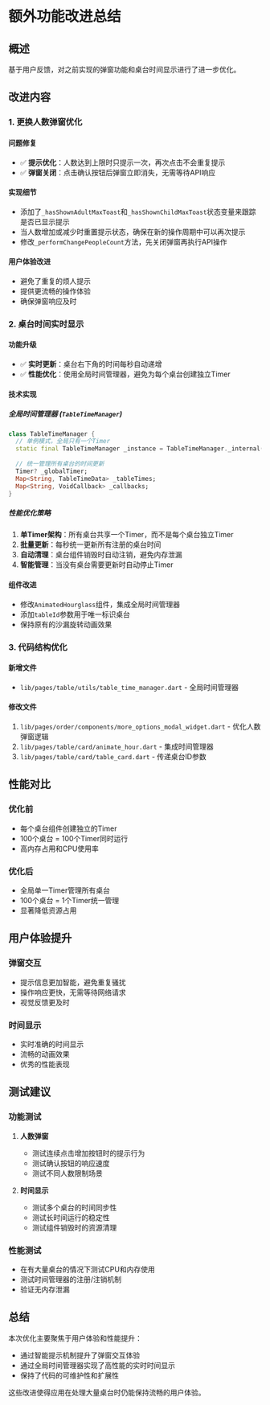 # 额外功能改进总结

## 概述
基于用户反馈，对之前实现的弹窗功能和桌台时间显示进行了进一步优化。

## 改进内容

### 1. 更换人数弹窗优化

#### 问题修复
- ✅ **提示优化**：人数达到上限时只提示一次，再次点击不会重复提示
- ✅ **弹窗关闭**：点击确认按钮后弹窗立即消失，无需等待API响应

#### 实现细节
- 添加了`_hasShownAdultMaxToast`和`_hasShownChildMaxToast`状态变量来跟踪是否已显示提示
- 当人数增加或减少时重置提示状态，确保在新的操作周期中可以再次提示
- 修改`_performChangePeopleCount`方法，先关闭弹窗再执行API操作

#### 用户体验改进
- 避免了重复的烦人提示
- 提供更流畅的操作体验
- 确保弹窗响应及时

### 2. 桌台时间实时显示

#### 功能升级
- ✅ **实时更新**：桌台右下角的时间每秒自动递增
- ✅ **性能优化**：使用全局时间管理器，避免为每个桌台创建独立Timer

#### 技术实现

##### 全局时间管理器 (`TableTimeManager`)
```dart
class TableTimeManager {
  // 单例模式，全局只有一个Timer
  static final TableTimeManager _instance = TableTimeManager._internal();
  
  // 统一管理所有桌台的时间更新
  Timer? _globalTimer;
  Map<String, TableTimeData> _tableTimes;
  Map<String, VoidCallback> _callbacks;
}
```

##### 性能优化策略
1. **单Timer架构**：所有桌台共享一个Timer，而不是每个桌台独立Timer
2. **批量更新**：每秒统一更新所有注册的桌台时间
3. **自动清理**：桌台组件销毁时自动注销，避免内存泄漏
4. **智能管理**：当没有桌台需要更新时自动停止Timer

#### 组件改进
- 修改`AnimatedHourglass`组件，集成全局时间管理器
- 添加`tableId`参数用于唯一标识桌台
- 保持原有的沙漏旋转动画效果

### 3. 代码结构优化

#### 新增文件
- `lib/pages/table/utils/table_time_manager.dart` - 全局时间管理器

#### 修改文件
1. `lib/pages/order/components/more_options_modal_widget.dart` - 优化人数弹窗逻辑
2. `lib/pages/table/card/animate_hour.dart` - 集成时间管理器
3. `lib/pages/table/card/table_card.dart` - 传递桌台ID参数

## 性能对比

### 优化前
- 每个桌台组件创建独立的Timer
- 100个桌台 = 100个Timer同时运行
- 高内存占用和CPU使用率

### 优化后
- 全局单一Timer管理所有桌台
- 100个桌台 = 1个Timer统一管理
- 显著降低资源占用

## 用户体验提升

### 弹窗交互
- 提示信息更加智能，避免重复骚扰
- 操作响应更快，无需等待网络请求
- 视觉反馈更及时

### 时间显示
- 实时准确的时间显示
- 流畅的动画效果
- 优秀的性能表现

## 测试建议

### 功能测试
1. **人数弹窗**
   - 测试连续点击增加按钮时的提示行为
   - 测试确认按钮的响应速度
   - 测试不同人数限制场景

2. **时间显示**
   - 测试多个桌台的时间同步性
   - 测试长时间运行的稳定性
   - 测试组件销毁时的资源清理

### 性能测试
- 在有大量桌台的情况下测试CPU和内存使用
- 测试时间管理器的注册/注销机制
- 验证无内存泄漏

## 总结

本次优化主要聚焦于用户体验和性能提升：
- 通过智能提示机制提升了弹窗交互体验
- 通过全局时间管理器实现了高性能的实时时间显示
- 保持了代码的可维护性和扩展性

这些改进使得应用在处理大量桌台时仍能保持流畅的用户体验。
